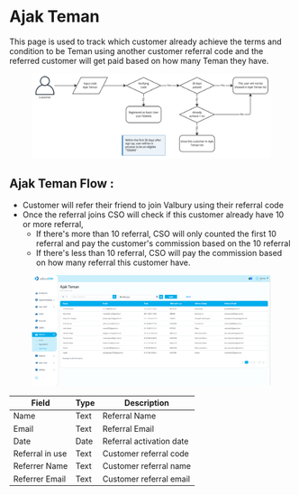 # Ajak Teman

This page is used to track which customer already achieve the terms and condition to be Teman using another customer referral code and the referred customer will get paid based on how many Teman they have.

<figure><img src="../../../.gitbook/assets/App &#x26; CRM (21).jpg" alt=""><figcaption></figcaption></figure>

## Ajak Teman Flow :&#x20;

* Customer will refer their friend to join Valbury using their referral code
* Once the referral joins CSO will check if this customer already have 10 or more referral,
  * If there's more than 10 referral, CSO will only counted the first 10 referral and pay the customer's commission based on the 10 referral
  * If there's less than 10 referral, CSO will pay the commission based on how many referral this customer have.

<figure><img src="../../../.gitbook/assets/Screenshot 2023-02-10 at 18.11.06.png" alt=""><figcaption></figcaption></figure>

| Field           | Type | Description              |
| --------------- | ---- | ------------------------ |
| Name            | Text | Referral Name            |
| Email           | Text | Referral Email           |
| Date            | Date | Referral activation date |
| Referral in use | Text | Customer referral code   |
| Referrer Name   | Text | Customer referral name   |
| Referrer Email  | Text | Customer referral email  |
